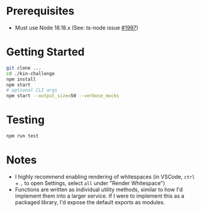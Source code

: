 # Prerequisites
- Must use Node 18.18.x (See: ts-node issue [#1997](https://github.com/TypeStrong/ts-node/issues/1997#issuecomment-1974168425))

# Getting Started

```bash
git clone ...
cd ./kin-challenge
npm install
npm start
# optional CLI args
npm start --output_size=50 --verbose_mocks
```

# Testing
```bash
npm run test
```

# Notes
- I highly recommend enabling rendering of whitespaces (in VSCode, `ctrl` + `,` to open Settings, select `all` under "Render Whitespace")
- Functions are written as individual utility methods, similar to how I'd implement them into a larger service. If I were to implement this as a packaged library, I'd expose the default exports as modules.
